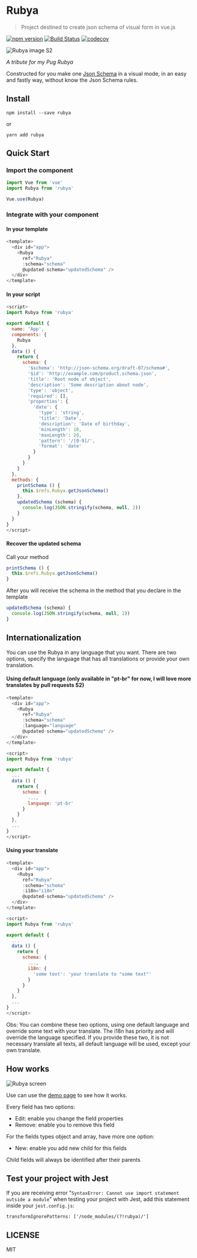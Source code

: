 # Rubya

> Project destined to create json schema of visual form in vue.js

[![npm version](https://badge.fury.io/js/rubya.svg)](https://badge.fury.io/js/rubya)
[![Build Status](https://travis-ci.org/bertoni/rubya.svg?branch=master)](https://travis-ci.org/bertoni/rubya)
[![codecov](https://codecov.io/gh/bertoni/rubya/branch/master/graph/badge.svg)](https://codecov.io/gh/bertoni/rubya)

![Rubya image S2](assets/rubya.jpg "Rubya image S2")

*A tribute for my Pug Rubya*

Constructed for you make one [Json Schema](https://json-schema.org/) in a visual mode, in an easy and fastly way, without know the Json Schema rules.

## Install
```shell
npm install --save rubya
```
or
```shell
yarn add rubya
```

## Quick Start

### Import the component
``` javascript
import Vue from 'vue'
import Rubya from 'rubya'

Vue.use(Rubya)

```

### Integrate with your component
#### In your template
``` javascript
<template>
  <div id="app">
    <Rubya
      ref="Rubya"
      :schema="schema"
      @updated-schema="updatedSchema" />
  </div>
</template>
```
#### In your script
``` javascript
<script>
import Rubya from 'rubya'

export default {
  name: 'App',
  components: {
    Rubya
  },
  data () {
    return {
      schema: {
        '$schema': 'http://json-schema.org/draft-07/schema#',
        '$id': 'http://example.com/product.schema.json',
        'title': 'Root node of object',
        'description': 'Some description about node',
        'type': 'object',
        'required': [],
        'properties': {
          'date': {
            'type': 'string',
            'title': 'Date',
            'description': 'Date of birthday',
            'minLength': 10,
            'maxLength': 20,
            'pattern': '/[0-9]/',
            'format': 'date'
          }
        }
      }
    }
  },
  methods: {
    printSchema () {
      this.$refs.Rubya.getJsonSchema()
    },
    updatedSchema (schema) {
      console.log(JSON.stringify(schema, null, 2))
    }
  }
}
</script>
```

#### Recover the updated schema
Call your method
``` javascript
printSchema () {
  this.$refs.Rubya.getJsonSchema()
}
```
After you will receive the schema in the method that you declare in the template
``` javascript
updatedSchema (schema) {
  console.log(JSON.stringify(schema, null, 2))
}
```

## Internationalization
You can use the Rubya in any language that you want.
There are two options, specify the language that has all translations or provide your own translation.
#### Using default language (only available in "pt-br" for now, I will love more translates by pull requests S2)
``` javascript
<template>
  <div id="app">
    <Rubya
      ref="Rubya"
      :schema="schema"
      :language="language"
      @updated-schema="updatedSchema" />
  </div>
</template>

<script>
import Rubya from 'rubya'

export default {
  ...
  data () {
    return {
      schema: {
        ...,
        language: 'pt-br'
      }
    }
  },
  ...
}
</script>
```

#### Using your translate
``` javascript
<template>
  <div id="app">
    <Rubya
      ref="Rubya"
      :schema="schema"
      :i18n="i18n"
      @updated-schema="updatedSchema" />
  </div>
</template>

<script>
import Rubya from 'rubya'

export default {
  ...
  data () {
    return {
      schema: {
        ...,
        i18n: {
          'some text': 'your translate to "some text"'
        }
      }
    }
  },
  ...
}
</script>
```

Obs: You can combine these two options, using one default language and override some text with your translate. The i18n has priority and will override the language specified. If you provide these two, it is not necessary translate all texts, all default language will be used, except your own translate.

## How works
![Rubya screen](assets/screen.png "Rubya screen")

Use can use the [demo page](https://bertoni.github.io/rubya/index.html) to see how it works.

Every field has two options:
* Edit: enable you change the field properties
* Remove: enable you to remove this field

For the fields types object and array, have more one option:
* New: enable you add new child for this fields

Child fields will always be identified after their parents


## Test your project with Jest

If you are receiving error "`SyntaxError: Cannot use import statement outside a module`" when testing your project with Jest, add this statement inside your `jest.config.js`:
````
transformIgnorePatterns: ['/node_modules/(?!rubya)/']
````


## LICENSE
MIT
